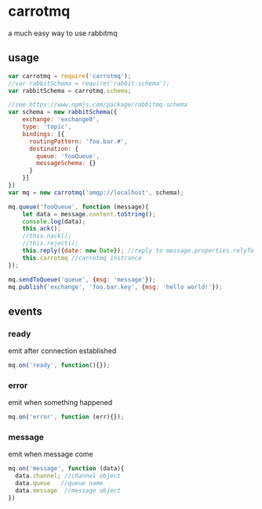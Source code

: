 # carrotmq
a much easy way to use rabbitmq

## usage
```javascript
var carrotmq = require('carrotmq');
//var rabbitSchema = require('rabbit-schema');
var rabbitSchema = carrotmq.schema;

//see https://www.npmjs.com/package/rabbitmq-schema
var schema = new rabbitSchema({
    exchange: 'exchange0',
    type: 'topic',
    bindings: [{
      routingPattern: 'foo.bar.#',
      destination: {
        queue: 'fooQueue',
        messageSchema: {}
      }
    }]
})
var mq = new carrotmq('amqp://localhost', schema);

mq.queue('fooQueue', function (message){
    let data = message.content.toString();
    console.log(data);
    this.ack();
    //this.nack();
    //this.reject();
    this.reply({date: new Date}); //reply to message.properties.relyTo
    this.carrotmq //carrotmq instrance
});

mq.sendToQueue('queue', {msg: 'message'});
mq.publish('exchange', 'foo.bar.key', {msg: 'hello world!'});
```

## events
### ready
emit after connection established
```javascript
mq.on('ready', function(){});
```

### error
emit when something happened
```javascript
mq.on('error', function (err){});
```

### message
emit when message come
```javascript
mq.on('message', function (data){
  data.channel; //channel object
  data.queue   //queue name
  data.message  //message object
})
```